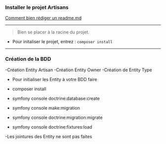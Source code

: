 ### Installer le projet Artisans

[Comment bien rédiger un readme.md](https://fr.acervolima.com/qu-est-ce-que-le-fichier-readme-md/)

---
> Bien se placer à la racine du projet. 

- Pour initaliser le projet, entrez :
`composer install`

---
### Création de la BDD

-Création Entity Artisan
-Création Entity Owner
-Création de Entity Type

- Pour initialiser les Entity à votre BDD faire

- composer install

- symfony console doctrine:database:create

- symfony console make:migration

- symfony console doctrine:migration:migrate

- symfony console doctrine:fixtures:load

-Les jointures des Entity ne sont pas faites